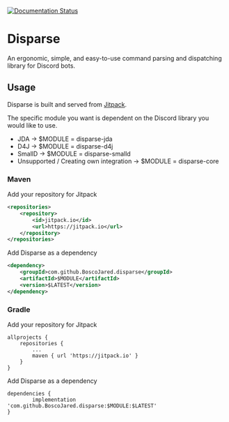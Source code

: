 [![Documentation Status](https://readthedocs.org/projects/disparse/badge/?version=latest)](https://disparse.readthedocs.io/en/latest/?badge=latest)

# Disparse
An ergonomic, simple, and easy-to-use command parsing and dispatching library for Discord bots.

## Usage

Disparse is built and served from [Jitpack](https://jitpack.io/#BoscoJared/disparse).

The specific module you want is dependent on the Discord library you would like to use.

- JDA -> $MODULE = disparse-jda
- D4J -> $MODULE = disparse-d4j
- SmallD -> $MODULE = disparse-smalld
- Unsupported / Creating own integration -> $MODULE = disparse-core

### Maven

Add your repository for Jitpack

```xml
<repositories>
    <repository>
        <id>jitpack.io</id>
        <url>https://jitpack.io</url>
    </repository>
</repositories>
```

Add Disparse as a dependency

```xml
<dependency>
    <groupId>com.github.BoscoJared.disparse</groupId>
    <artifactId>$MODULE</artifactId>
    <version>$LATEST</version>
</dependency>
```

### Gradle

Add your repository for Jitpack

```
allprojects {
    repositories {
        ...
        maven { url 'https://jitpack.io' }
    }
}
```

Add Disparse as a dependency

```
dependencies {
        implementation 'com.github.BoscoJared.disparse:$MODULE:$LATEST'
}
```
